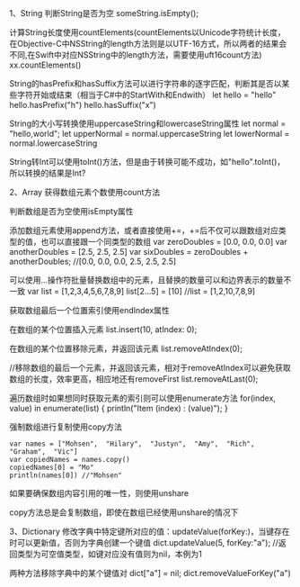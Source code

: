 1、String
判断String是否为空
someString.isEmpty();

计算String长度使用countElements(countElements以Unicode字符统计长度，在Objective-C中NSString的length方法则是以UTF-16方式，所以两者的结果会不同,在Swift中对应NSString中的length方法，需要使用uft16count方法)
xx.countElements()

String的hasPrefix和hasSuffix方法可以进行字符串的逐字匹配，判断其是否以某些字符开始或结束（相当于C#中的StartWith和Endwith）
let hello = "hello"
hello.hasPrefix("h")
hello.hasSuffix("x")

String的大小写转换使用uppercaseString和lowercaseString属性
let normal = "hello,world";
let upperNormal = normal.uppercaseString
let lowerNormal = normal.lowercaseString

String转Int可以使用toInt()方法，但是由于转换可能不成功，如"hello".toInt()，所以转换的结果是Int?

2、Array
获得数组元素个数使用count方法

判断数组是否为空使用isEmpty属性

添加数组元素使用append方法，或者直接使用+=，+=后不仅可以跟数组对应类型的值，也可以直接跟一个同类型的数组
var zeroDoubles = [0.0, 0.0, 0.0]
var anotherDoubles = [2.5, 2.5, 2.5]
var sixDoubles = zeroDoubles + anotherDoubles; //[0.0, 0.0, 0.0, 2.5, 2.5, 2.5]

可以使用...操作符批量替换数组中的元素，且替换的数量可以和边界表示的数量不一致
var list = [1,2,3,4,5,6,7,8,9]
list[2...5] = [10] //list = [1,2,10,7,8,9]

获取数组最后一个位置索引使用endIndex属性

在数组的某个位置插入元素
list.insert(10, atIndex: 0);

在数组的某个位置移除元素，并返回该元素
list.removeAtIndex(0);

//移除数组的最后一个元素，并返回该元素，相对于removeAtIndex可以避免获取数组的长度，效率更高，相应地还有removeFirst
list.removeAtLast(0);

遍历数组时如果想同时获取元素的索引则可以使用enumerate方法
for(index, value) in enumerate(list) {
	println("Item \(index) : \(value)");
}

强制数组进行复制使用copy方法

	var names = ["Mohsen",  "Hilary",  "Justyn",  "Amy",  "Rich",  "Graham",  "Vic"]
	var copiedNames = names.copy()
	copiedNames[0] = "Mo"
	println(names[0]) //"Mohsen"

如果要确保数组内容引用的唯一性，则使用unshare

copy方法总是会复制数组，即使在数组已经使用unshare的情况下

3、Dictionary
修改字典中特定键所对应的值：updateValue(forKey:)，当键存在时可以更新值，否则为字典创建一个键值
dict.updateValue(5, forKey:"a"); //返回类型为可空值类型，如键对应没有值则为nil，本例为1

两种方法移除字典中的某个键值对
dict["a"] = nil;
dict.removeValueForKey("a")
